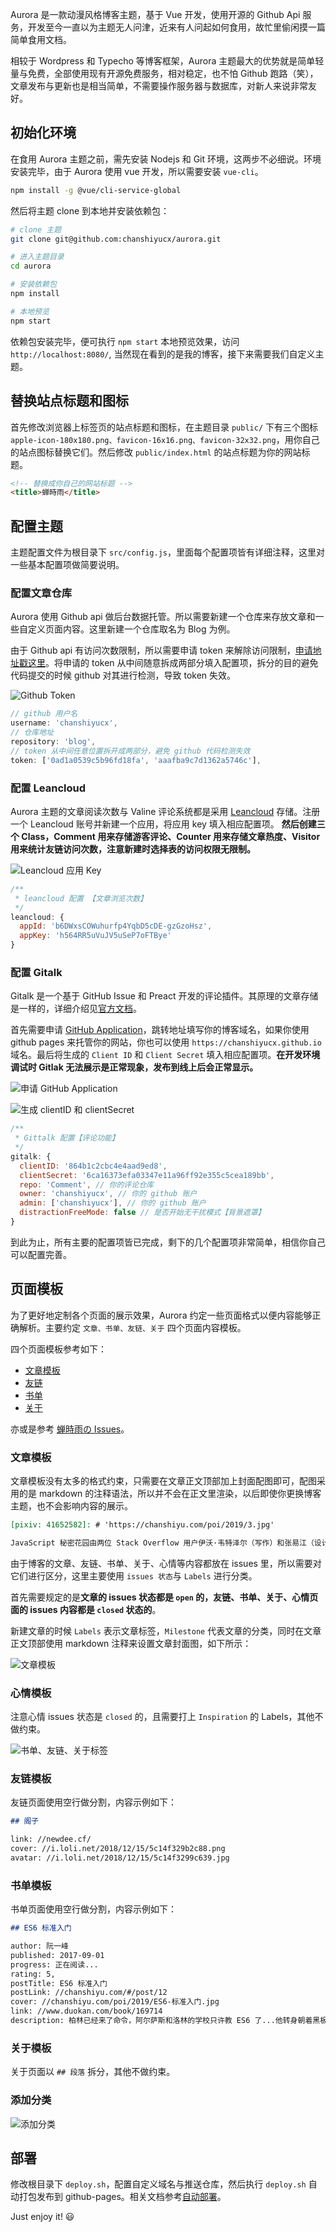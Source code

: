 [author: kieta]: # 'https://chanshiyu.com/poi/2019/30.jpg'

Aurora 是一款动漫风格博客主题，基于 Vue 开发，使用开源的 Github Api 服务，开发至今一直以为主题无人问津，近来有人问起如何食用，故忙里偷闲摸一篇简单食用文档。

相较于 Wordpress 和 Typecho 等博客框架，Aurora 主题最大的优势就是简单轻量与免费，全部使用现有开源免费服务，相对稳定，也不怕 Github 跑路（笑），文章发布与更新也是相当简单，不需要操作服务器与数据库，对新人来说非常友好。

## 初始化环境

在食用 Aurora 主题之前，需先安装 Nodejs 和 Git 环境，这两步不必细说。环境安装完毕，由于 Aurora 使用 vue 开发，所以需要安装 `vue-cli`。

```bash
npm install -g @vue/cli-service-global
```

然后将主题 clone 到本地并安装依赖包：

```bash
# clone 主题
git clone git@github.com:chanshiyucx/aurora.git

# 进入主题目录
cd aurora

# 安装依赖包
npm install

# 本地预览
npm start
```

依赖包安装完毕，便可执行 `npm start` 本地预览效果，访问 `http://localhost:8080/`, 当然现在看到的是我的博客，接下来需要我们自定义主题。

## 替换站点标题和图标

首先修改浏览器上标签页的站点标题和图标，在主题目录 `public/` 下有三个图标 `apple-icon-180x180.png、favicon-16x16.png、favicon-32x32.png`，用你自己的站点图标替换它们。然后修改 `public/index.html` 的站点标题为你的网站标题。

```html
<!-- 替换成你自己的网站标题 -->
<title>蝉時雨</title>
```

## 配置主题

主题配置文件为根目录下 `src/config.js`，里面每个配置项皆有详细注释，这里对一些基本配置项做简要说明。

### 配置文章仓库

Aurora 使用 Github api 做后台数据托管。所以需要新建一个仓库来存放文章和一些自定义页面内容。这里新建一个仓库取名为 Blog 为例。

由于 Github api 有访问次数限制，所以需要申请 token 来解除访问限制，[申请地址戳这里](https://github.com/settings/tokens/new)。将申请的 token 从中间随意拆成两部分填入配置项，拆分的目的避免代码提交的时候 github 对其进行检测，导致 token 失效。

![Github Token](https://chanshiyu.com/poi/2019/github_token.png)

```javascript
// github 用户名
username: 'chanshiyucx',
// 仓库地址
repository: 'blog',
// token 从中间任意位置拆开成两部分，避免 github 代码检测失效
token: ['0ad1a0539c5b96fd18fa', 'aaafba9c7d1362a5746c'],
```

### 配置 Leancloud

Aurora 主题的文章阅读次数与 Valine 评论系统都是采用 [Leancloud](https://leancloud.cn/) 存储。注册一个 Leancloud 账号并新建一个应用，将应用 key 填入相应配置项。 **然后创建三个 Class，Comment 用来存储游客评论、Counter 用来存储文章热度、Visitor 用来统计友链访问次数，注意新建时选择表的访问权限无限制。**

![Leancloud 应用 Key](https://chanshiyu.com/poi/2019/Leancloud_应用_Key.png)

```javascript
/**
 * leancloud 配置 【文章浏览次数】
 */
leancloud: {
  appId: 'b6DWxsCOWuhurfp4YqbD5cDE-gzGzoHsz',
  appKey: 'h564RR5uVuJV5uSeP7oFTBye'
}
```

### 配置 Gitalk

Gitalk 是一个基于 GitHub Issue 和 Preact 开发的评论插件。其原理的文章存储是一样的，详细介绍见[官方文档](https://github.com/gitalk/gitalk/blob/master/readme-cn.md)。

首先需要申请 [GitHub Application](https://github.com/settings/applications/new)，跳转地址填写你的博客域名，如果你使用 github pages 来托管你的网站，你也可以使用 `https://chanshiyucx.github.io` 域名。最后将生成的 `Client ID` 和 `Client Secret` 填入相应配置项。**在开发环境调试时 Gitlak 无法展示是正常现象，发布到线上后会正常显示。**

![申请 GitHub Application](https://chanshiyu.com/poi/2019/申请_GitHub_Application.png)

![生成 clientID 和 clientSecret](https://chanshiyu.com/poi/2019/生成_clientID_和_clientSecret.png)

```javascript
/**
 * Gittalk 配置【评论功能】
 */
gitalk: {
  clientID: '864b1c2cbc4e4aad9ed8',
  clientSecret: '6ca16373efa03347e11a96ff92e355c5cea189bb',
  repo: 'Comment', // 你的评论仓库
  owner: 'chanshiyucx', // 你的 github 账户
  admin: ['chanshiyucx'], // 你的 github 账户
  distractionFreeMode: false // 是否开始无干扰模式【背景遮罩】
}
```

到此为止，所有主要的配置项皆已完成，剩下的几个配置项非常简单，相信你自己可以配置完善。

## 页面模板

为了更好地定制各个页面的展示效果，Aurora 约定一些页面格式以便内容能够正确解析。主要约定 `文章、书单、友链、关于` 四个页面内容模板。

四个页面模板参考如下：

- [文章模板](https://github.com/chanshiyucx/blog/blob/master/%E8%8A%B1%E4%BF%A1%E9%A2%A8/2019/04%20Aurora%20%E9%A3%9F%E7%94%A8%E6%8C%87%E5%8D%97.md)
- [友链](https://github.com/chanshiyucx/blog/blob/master/Pages/Friends.md)
- [书单](https://github.com/chanshiyucx/blog/blob/master/Pages/Books.md)
- [关于](https://github.com/chanshiyucx/blog/blob/master/Pages/About.md)

亦或是参考 [蝉時雨の Issues](https://github.com/chanshiyucx/blog/issues)。

### 文章模板

文章模板没有太多的格式约束，只需要在文章正文顶部加上封面配图即可，配图采用的是 markdown 的注释语法，所以并不会在正文里渲染，以后即使你更换博客主题，也不会影响内容的展示。

```markdown
[pixiv: 41652582]: # 'https://chanshiyu.com/poi/2019/3.jpg'

JavaScript 秘密花园由两位 Stack Overflow 用户伊沃·韦特泽尔（写作）和张易江（设计）完成，由三生石上翻译完成，内容短小精炼。这次温故知新，做一番总结。
```

由于博客的文章、友链、书单、关于、心情等内容都放在 issues 里，所以需要对它们进行区分，这里主要使用 `issues 状态`与 `Labels` 进行分类。

首先需要规定的是**文章的 issues 状态都是 `open` 的，友链、书单、关于、心情页面的 issues 内容都是 `closed` 状态的**。

新建文章的时候 `Labels` 表示文章标签，`Milestone` 代表文章的分类，同时在文章正文顶部使用 markdown 注释来设置文章封面图，如下所示：

![文章模板](https://chanshiyu.com/poi/2019/文章模板.png)

### 心情模板

注意心情 issues 状态是 `closed` 的，且需要打上 `Inspiration` 的 Labels，其他不做约束。

![书单、友链、关于标签](https://chanshiyu.com/poi/2019/页面模板.png)

### 友链模板

友链页面使用空行做分割，内容示例如下：

```markdown
## 阁子

link: //newdee.cf/
cover: //i.loli.net/2018/12/15/5c14f329b2c88.png
avatar: //i.loli.net/2018/12/15/5c14f3299c639.jpg
```

### 书单模板

书单页面使用空行做分割，内容示例如下：

```markdown
## ES6 标准入门

author: 阮一峰
published: 2017-09-01
progress: 正在阅读...
rating: 5,
postTitle: ES6 标准入门
postLink: //chanshiyu.com/#/post/12
cover: //chanshiyu.com/poi/2019/ES6-标准入门.jpg
link: //www.duokan.com/book/169714
description: 柏林已经来了命令，阿尔萨斯和洛林的学校只许教 ES6 了...他转身朝着黑板，拿起一支粉笔，使出全身的力量，写了两个大字：“ES6 万岁！”（《最后一课》）。
```

### 关于模板

关于页面以 `## 段落` 拆分，其他不做约束。

### 添加分类

![添加分类](https://chanshiyu.com/poi/master/2019/Aurora%E5%88%86%E7%B1%BB.png)

## 部署

修改根目录下 `deploy.sh`，配置自定义域名与推送仓库，然后执行 `deploy.sh` 自动打包发布到 github-pages。相关文档参考[自动部署](https://cli.vuejs.org/zh/guide/deployment.html#now)。

Just enjoy it! 😃
